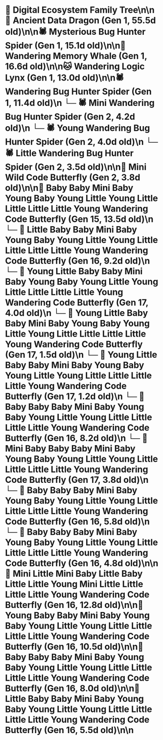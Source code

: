 # 🌳 Digital Ecosystem Family Tree\n\n🐉 Ancient Data Dragon (Gen 1, 55.5d old)\n\n🕷️ Mysterious Bug Hunter Spider (Gen 1, 15.1d old)\n\n🐋 Wandering Memory Whale (Gen 1, 16.6d old)\n\n🐱 Wandering Logic Lynx (Gen 1, 13.0d old)\n\n🕷️ Wandering Bug Hunter Spider (Gen 1, 11.4d old)\n  └─ 🕷️ Mini Wandering Bug Hunter Spider (Gen 2, 4.2d old)\n  └─ 🕷️ Young Wandering Bug Hunter Spider (Gen 2, 4.0d old)\n  └─ 🕷️ Little Wandering Bug Hunter Spider (Gen 2, 3.5d old)\n\n🦋 Mini Wild Code Butterfly (Gen 2, 3.8d old)\n\n🦋 Baby Baby Mini Baby Young Baby Young Little Young Little Little Little Little Young Wandering Code Butterfly (Gen 15, 13.5d old)\n  └─ 🦋 Little Baby Baby Mini Baby Young Baby Young Little Young Little Little Little Little Young Wandering Code Butterfly (Gen 16, 9.2d old)\n    └─ 🦋 Young Little Baby Baby Mini Baby Young Baby Young Little Young Little Little Little Little Young Wandering Code Butterfly (Gen 17, 4.0d old)\n    └─ 🦋 Young Little Baby Baby Mini Baby Young Baby Young Little Young Little Little Little Little Young Wandering Code Butterfly (Gen 17, 1.5d old)\n    └─ 🦋 Young Little Baby Baby Mini Baby Young Baby Young Little Young Little Little Little Little Young Wandering Code Butterfly (Gen 17, 1.2d old)\n  └─ 🦋 Baby Baby Baby Mini Baby Young Baby Young Little Young Little Little Little Little Young Wandering Code Butterfly (Gen 16, 8.2d old)\n    └─ 🦋 Mini Baby Baby Baby Mini Baby Young Baby Young Little Young Little Little Little Little Young Wandering Code Butterfly (Gen 17, 3.8d old)\n  └─ 🦋 Baby Baby Baby Mini Baby Young Baby Young Little Young Little Little Little Little Young Wandering Code Butterfly (Gen 16, 5.8d old)\n  └─ 🦋 Baby Baby Baby Mini Baby Young Baby Young Little Young Little Little Little Little Young Wandering Code Butterfly (Gen 16, 4.8d old)\n\n🦋 Mini Little Mini Baby Little Baby Little Little Young Mini Little Little Little Little Young Wandering Code Butterfly (Gen 16, 12.8d old)\n\n🦋 Young Baby Baby Mini Baby Young Baby Young Little Young Little Little Little Little Young Wandering Code Butterfly (Gen 16, 10.5d old)\n\n🦋 Baby Baby Baby Mini Baby Young Baby Young Little Young Little Little Little Little Young Wandering Code Butterfly (Gen 16, 8.0d old)\n\n🦋 Little Baby Baby Mini Baby Young Baby Young Little Young Little Little Little Little Young Wandering Code Butterfly (Gen 16, 5.5d old)\n\n